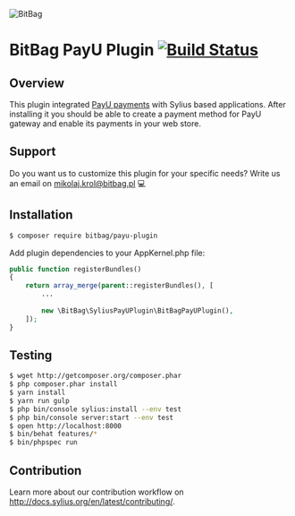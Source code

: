 ![BitBag](https://bitbag.pl/static/bitbag-logo.png)

# BitBag PayU Plugin [![Build Status](https://travis-ci.org/BitBagCommerce/SyliusPayUPlugin.svg?branch=master)](https://travis-ci.org/BitBagCommerce/SyliusPayUPlugin)

## Overview

This plugin integrated [PayU payments](https://www.payu.pl/) with Sylius based applications. After installing it you should be able to create a payment method for PayU gateway and enable its payments in your web store.

## Support

Do you want us to customize this plugin for your specific needs? Write us an email on mikolaj.krol@bitbag.pl 💻

## Installation

```bash
$ composer require bitbag/payu-plugin

```
    
Add plugin dependencies to your AppKernel.php file:

```php
public function registerBundles()
{
    return array_merge(parent::registerBundles(), [
        ...
        
        new \BitBag\SyliusPayUPlugin\BitBagPayUPlugin(),
    ]);
}
```

## Testing
```bash
$ wget http://getcomposer.org/composer.phar
$ php composer.phar install
$ yarn install
$ yarn run gulp
$ php bin/console sylius:install --env test
$ php bin/console server:start --env test
$ open http://localhost:8000
$ bin/behat features/*
$ bin/phpspec run
```

## Contribution

Learn more about our contribution workflow on http://docs.sylius.org/en/latest/contributing/.
